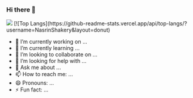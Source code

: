 ### Hi there 👋
<img src="https://github-readme-stats.vercel.app/api/top-langs/?username=NasrinShakery&hide_progress=true"/>
[![Top Langs](https://github-readme-stats.vercel.app/api/top-langs/?username=NasrinShakery&layout=donut)

- 🔭 I’m currently working on ...
- 🌱 I’m currently learning ...
- 👯 I’m looking to collaborate on ...
- 🤔 I’m looking for help with ...
- 💬 Ask me about ...
- 📫 How to reach me: ...
- 😄 Pronouns: ...
- ⚡ Fun fact: ...

